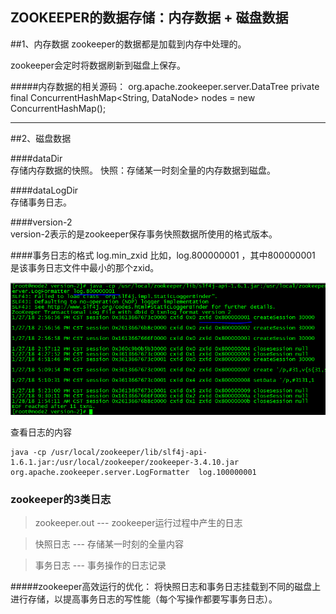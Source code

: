 ## ZOOKEEPER的数据存储：内存数据 + 磁盘数据

##1、内存数据
zookeeper的数据都是加载到内存中处理的。

zookeeper会定时将数据刷新到磁盘上保存。

#####内存数据的相关源码：
	org.apache.zookeeper.server.DataTree
	private final ConcurrentHashMap<String, DataNode> nodes = new ConcurrentHashMap();

---

##2、磁盘数据

####dataDir 		
存储内存数据的快照。
快照：存储某一时刻全量的内存数据到磁盘。

####dataLogDir 	
存储事务日志。

####version-2	
version-2表示的是zookeeper保存事务快照数据所使用的格式版本。

####事务日志的格式
log.min_zxid
比如，log.800000001 ，其中800000001 是该事务日志文件中最小的那个zxid。

![](img/zk-log.png)

查看日志的内容

	java -cp /usr/local/zookeeper/lib/slf4j-api-1.6.1.jar:/usr/local/zookeeper/zookeeper-3.4.10.jar org.apache.zookeeper.server.LogFormatter  log.100000001 

### zookeeper的3类日志
>zookeeper.out ---
zookeeper运行过程中产生的日志

>快照日志 --- 
存储某一时刻的全量内容

>事务日志 ---
事务操作的日志记录

#####zookeeper高效运行的优化：
将快照日志和事务日志挂载到不同的磁盘上进行存储，以提高事务日志的写性能（每个写操作都要写事务日志）。